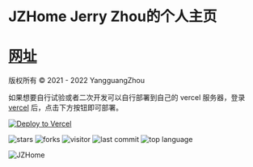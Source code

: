 # JZHome Jerry Zhou的个人主页

# [网址](https://jerryz.com.cn/)

版权所有 © 2021 - 2022 YangguangZhou

如果想要自行试验或者二次开发可以自行部署到自己的 vercel 服务器，登录 [vercel](https://vercel.com/) 后，点击下方按钮即可部署。

[![Deploy to Vercel](https://vercel.com/button)](https://vercel.com/import/project?template=https://github.com/YangguangZhou/JZHome)

![stars](https://badgen.net/github/stars/YangguangZhou/JZHome)
![forks](https://badgen.net/github/forks/YangguangZhou/JZHome)
![visitor](https://visitor-badge.laobi.icu/badge?page_id=JZHome)
![last commit](https://shields.io/github/last-commit/YangguangZhou/JZHome?style=flat)
![top language](https://img.shields.io/github/languages/top/YangguangZhou/JZHome?style=flat)

![JZHome](https://github-readme-stats.vercel.app/api/pin/?username=YangguangZhou&repo=JZHome)